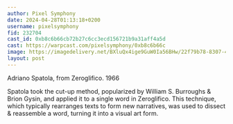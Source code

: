```yaml
---
author: Pixel Symphony
date: 2024-04-28T01:13:18+0200
username: pixelsymphony
fid: 232704
cast_id: 0xb8c6b66cb72b27c6cc3ecd156721b9a31aff4a5d
cast: https://warpcast.com/pixelsymphony/0xb8c6b66c
image: https://imagedelivery.net/BXluQx4ige9GuW0Ia56BHw/22f79b78-8307-4c5a-fcfd-cecf0d917f00/original
layout: post
---
```

Adriano Spatola, from Zeroglifico. 1966  
  
Spatola took the cut-up method, popularized by William S. Burroughs & Brion Gysin, and applied it to a single word in Zeroglifico. This technique, which typically rearranges texts to form new narratives, was used to dissect & reassemble a word, turning it into a visual art form.  

<img src='https://imagedelivery.net/BXluQx4ige9GuW0Ia56BHw/22f79b78-8307-4c5a-fcfd-cecf0d917f00/original' alt='' referrerpolicy='no-referrer'/>